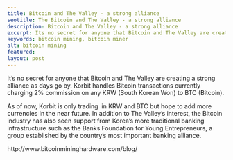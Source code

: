 ```yaml
---
title: Bitcoin and The Valley - a strong alliance
seotitle: The Bitcoin and The Valley - a strong alliance
description: Bitcoin and The Valley - a strong alliance
excerpt: Its no secret for anyone that Bitcoin and The Valley are creating a strong alliance as days go by.
keywords: bitcoin mining, bitcoin miner
alt: bitcoin mining
featured: 
layout: post
---
```


<p>It’s no secret for anyone that Bitcoin and The Valley are creating a strong alliance as days go by. Korbit handles Bitcoin transactions currently charging 2% commission on any KRW (South Korean Won) to BTC (Bitcoin). <p>

<p>As of now, Korbit is only trading  in KRW and BTC but hope to add more currencies in the near future. In addition to The Valley’s interest, the Bitcoin industry has also seen support from Korea’s more traditional banking infrastructure such as the Banks Foundation for Young Entrepreneurs, a group established by the country’s most important banking alliance.<p>

<p>http://www.bitcoinmininghardware.com/blog/<p>

